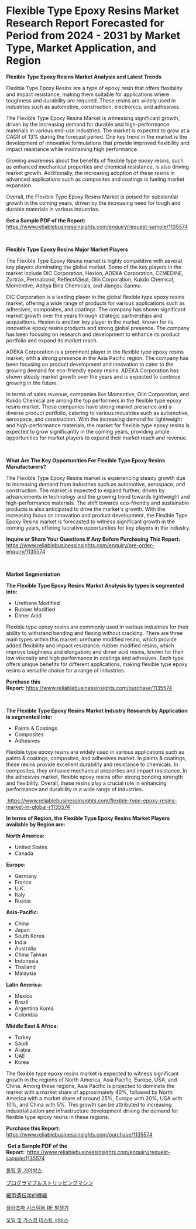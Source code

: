 <p><h1>Flexible Type Epoxy Resins Market Research Report Forecasted for Period from 2024 -  2031 by Market Type, Market Application, and Region</h1></p><p><strong>Flexible Type Epoxy Resins Market Analysis and Latest Trends</strong></p>
<p><p>Flexible Type Epoxy Resins are a type of epoxy resin that offers flexibility and impact resistance, making them suitable for applications where toughness and durability are required. These resins are widely used in industries such as automotive, construction, electronics, and adhesives.</p><p>The Flexible Type Epoxy Resins Market is witnessing significant growth, driven by the increasing demand for durable and high-performance materials in various end-use industries. The market is expected to grow at a CAGR of 13% during the forecast period. One key trend in the market is the development of innovative formulations that provide improved flexibility and impact resistance while maintaining high performance.</p><p>Growing awareness about the benefits of flexible type epoxy resins, such as enhanced mechanical properties and chemical resistance, is also driving market growth. Additionally, the increasing adoption of these resins in advanced applications such as composites and coatings is fueling market expansion.</p><p>Overall, the Flexible Type Epoxy Resins Market is poised for substantial growth in the coming years, driven by the increasing need for tough and durable materials in various industries.</p></p>
<p><strong>Get a Sample PDF of the Report:&nbsp;</strong> <a href="https://www.reliablebusinessinsights.com/enquiry/request-sample/1135574">https://www.reliablebusinessinsights.com/enquiry/request-sample/1135574</a></p>
<p>&nbsp;</p>
<p><strong>Flexible Type Epoxy Resins Major Market Players</strong></p>
<p><p>The Flexible Type Epoxy Resins market is highly competitive with several key players dominating the global market. Some of the key players in the market include DIC Corporation, Hexion, ADEKA Corporation, CEMEDINE, Zortrax, Permabond, ReflectASeal, Olin Corporation, Kukdo Chemical, Momentive, Aditya Birla Chemicals, and Jiangsu Sanmu.</p><p>DIC Corporation is a leading player in the global flexible type epoxy resins market, offering a wide range of products for various applications such as adhesives, composites, and coatings. The company has shown significant market growth over the years through strategic partnerships and acquisitions. Hexion is another key player in the market, known for its innovative epoxy resins products and strong global presence. The company has been focusing on research and development to enhance its product portfolio and expand its market reach.</p><p>ADEKA Corporation is a prominent player in the flexible type epoxy resins market, with a strong presence in the Asia Pacific region. The company has been focusing on product development and innovation to cater to the growing demand for eco-friendly epoxy resins. ADEKA Corporation has shown steady market growth over the years and is expected to continue growing in the future.</p><p>In terms of sales revenue, companies like Momentive, Olin Corporation, and Kukdo Chemical are among the top performers in the flexible type epoxy resins market. These companies have strong market presence and a diverse product portfolio, catering to various industries such as automotive, aerospace, and construction. With the increasing demand for lightweight and high-performance materials, the market for flexible type epoxy resins is expected to grow significantly in the coming years, providing ample opportunities for market players to expand their market reach and revenue.</p></p>
<p>&nbsp;</p>
<p><strong>What Are The Key Opportunities For Flexible Type Epoxy Resins Manufacturers?</strong></p>
<p><p>The Flexible Type Epoxy Resins market is experiencing steady growth due to increasing demand from industries such as automotive, aerospace, and construction. The market is expected to expand further, driven by advancements in technology and the growing trend towards lightweight and high-performance materials. The shift towards eco-friendly and sustainable products is also anticipated to drive the market's growth. With the increasing focus on innovation and product development, the Flexible Type Epoxy Resins market is forecasted to witness significant growth in the coming years, offering lucrative opportunities for key players in the industry.</p></p>
<p><strong>Inquire or Share Your Questions If Any Before Purchasing This Report:</strong> <a href="https://www.reliablebusinessinsights.com/enquiry/pre-order-enquiry/1135574">https://www.reliablebusinessinsights.com/enquiry/pre-order-enquiry/1135574</a></p>
<p>&nbsp;</p>
<p><strong>Market Segmentation</strong></p>
<p><strong>The Flexible Type Epoxy Resins Market Analysis by types is segmented into:</strong></p>
<p><ul><li>Urethane Modified</li><li>Rubber Modified</li><li>Dimer Acid</li></ul></p>
<p><p>Flexible type epoxy resins are commonly used in various industries for their ability to withstand bending and flexing without cracking. There are three main types within this market: urethane modified resins, which provide added flexibility and impact resistance; rubber modified resins, which improve toughness and elongation; and dimer acid resins, known for their low viscosity and high performance in coatings and adhesives. Each type offers unique benefits for different applications, making flexible type epoxy resins a versatile choice for a range of industries.</p></p>
<p><strong>Purchase this Report:&nbsp;</strong><a href="https://www.reliablebusinessinsights.com/purchase/1135574">https://www.reliablebusinessinsights.com/purchase/1135574</a></p>
<p>&nbsp;</p>
<p><strong>The Flexible Type Epoxy Resins Market Industry Research by Application is segmented into:</strong></p>
<p><ul><li>Paints & Coatings</li><li>Composites</li><li>Adhesives</li></ul></p>
<p><p>Flexible type epoxy resins are widely used in various applications such as paints & coatings, composites, and adhesives market. In paints & coatings, these resins provide excellent durability and resistance to chemicals. In composites, they enhance mechanical properties and impact resistance. In the adhesives market, flexible epoxy resins offer strong bonding strength and flexibility. Overall, these resins play a crucial role in enhancing performance and durability in a wide range of industries.</p></p>
<p><a href="https://www.reliablebusinessinsights.com/flexible-type-epoxy-resins-market-in-global-r1135574">&nbsp;https://www.reliablebusinessinsights.com/flexible-type-epoxy-resins-market-in-global-r1135574</a></p>
<p><strong>In terms of Region, the Flexible Type Epoxy Resins Market Players available by Region are:</strong></p>
<p>
    <p> <strong> North America: </strong>
        <ul>
            <li>United States</li>
            <li>Canada</li>
        </ul>
        </p> 
    <p> <strong> Europe: </strong>
        <ul>
            <li>Germany</li>
            <li>France</li>
            <li>U.K.</li>
            <li>Italy</li>
            <li>Russia</li>
        </ul>
        </p> 
    <p> <strong> Asia-Pacific: </strong>
        <ul>
            <li>China</li>
            <li>Japan</li>
            <li>South Korea</li>
            <li>India</li>
            <li>Australia</li>
            <li>China Taiwan</li>
            <li>Indonesia</li>
            <li>Thailand</li>
            <li>Malaysia</li>
        </ul>
        </p> 
    <p> <strong> Latin America: </strong>
        <ul>
            <li>Mexico</li>
            <li>Brazil</li>
            <li>Argentina Korea</li>
            <li>Colombia</li>
        </ul>
        </p> 
    <p> <strong> Middle East & Africa: </strong>
        <ul>
            <li>Turkey</li>
            <li>Saudi</li>
            <li>Arabia</li>
            <li>UAE</li>
            <li>Korea</li>
        </ul>
    </p>
    </p>
<p><p>The flexible type epoxy resins market is expected to witness significant growth in the regions of North America, Asia Pacific, Europe, USA, and China. Among these regions, Asia Pacific is projected to dominate the market with a market share of approximately 40%, followed by North America with a market share of around 25%, Europe with 20%, USA with 10%, and China with 5%. This growth can be attributed to increasing industrialization and infrastructure development driving the demand for flexible type epoxy resins in these regions.</p></p>
<p><strong>Purchase this Report: </strong><a href="https://www.reliablebusinessinsights.com/purchase/1135574">https://www.reliablebusinessinsights.com/purchase/1135574</a></p>
<p>&nbsp;<strong>Get a Sample PDF of the Report:&nbsp;&nbsp;</strong><a href="https://www.reliablebusinessinsights.com/enquiry/request-sample/1135574">https://www.reliablebusinessinsights.com/enquiry/request-sample/1135574</a></p>
<p><strong></strong></p>
<p><p><a href="https://medium.com/@luffiazaza/%EB%A1%A4%EB%A7%81-%EB%B0%80-%EA%B8%B0%EC%96%B4%EB%B0%95%EC%8A%A4-%EC%8B%9C%EC%9E%A5-%EC%A0%90%EC%9C%A0%EC%9C%A8-%EC%A7%84%ED%99%94-%EB%B0%8F-%EC%8B%9C%EC%9E%A5-%EC%84%B1%EC%9E%A5-%EB%8F%99%ED%96%A5-2024-2031-651c352e9ba2">롤링 밀 기어박스</a></p><p><a href="https://github.com/reliezer65/Market-Research-Report-List-1/blob/main/7205181106526.md">プログラマブルストリッピングマシン</a></p><p><a href="https://github.com/RodHoppe07/Market-Research-Report-List-2/blob/main/3945279106525.md">細胞遺伝学的機器</a></p><p><a href="https://github.com/vdhdwjyp90142/Market-Research-Report-List-2/blob/main/7255444100432.md">플라즈마 시스템용 RF 발생기</a></p><p><a href="https://github.com/OwenHamiytll568745/Market-Research-Report-List-2/blob/main/1718176100433.md">오일 및 가스정 테스트 서비스</a></p></p>